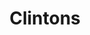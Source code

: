 ---
ee_id: '2206'
site: '1'
type: '2'
long_id: 2012-083 Clintons
url: 2012-083-clintons
year: '2012'
medium: Pencil on paper
commission:
add_credit:
dims:
pitch: "<p>​Pretty much what the title says :)</p>"
ps:
live_url:
related:
title: Clintons
youtube:
imgs: clinton-diptych-2012-083-full-1-database-AR.jpg
subheading:
year2: '2012'
download:
add_credits:
related_code:
! '':
layout: things-i-made
---